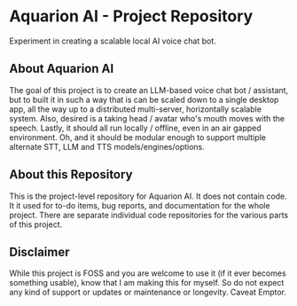# Aquarion AI - Project Repository

Experiment in creating a scalable local AI voice chat bot.

## About Aquarion AI

The goal of this project is to create an LLM-based voice chat bot / assistant, but to
built it in such a way that is can be scaled down to a single desktop app, all the way
up to a distributed multi-server, horizontally scalable system.  Also, desired is a
taking head / avatar who's mouth moves with the speech.  Lastly, it should all run
locally / offline, even in an air gapped environment.  Oh, and it should be modular
enough to support multiple alternate STT, LLM and TTS models/engines/options.

## About this Repository

This is the project-level repository for Aquarion AI.  It does not contain code.  It it
used for to-do items, bug reports, and documentation for the whole project.  There are
separate individual code repositories for the various parts of this project.

## Disclaimer

While this project is FOSS and you are welcome to use it (if it ever becomes something
usable), know that I am making this for myself. So do not expect any kind of support or
updates or maintenance or longevity.  Caveat Emptor.
